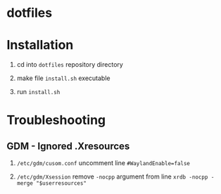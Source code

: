 # dotfiles

# Installation
1. cd into `dotfiles` repository directory

2. make file `install.sh` executable 

3. run `install.sh`

# Troubleshooting

## GDM - Ignored .Xresources
1. `/etc/gdm/cusom.conf` uncomment line `#WaylandEnable=false`

2. `/etc/gdm/Xsession` remove `-nocpp` argument from line `xrdb -nocpp -merge "$userresources"`
